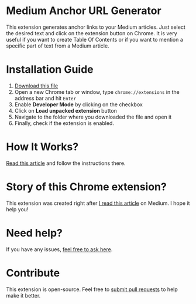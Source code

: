 
# Medium Anchor URL Generator

This extension generates anchor links to your Medium articles. Just select the desired text and click on the extension button on Chrome. It is very useful if you want to create Table Of Contents or if you want to mention a specific part of text from a Medium article.

# Installation Guide

1. [Download this file](https://github.com/castroalves/medium-anchor-url-generator/raw/master/medium-anchor.crx)
2. Open a new Chrome tab or window, type `chrome://extensions` in the address bar and hit `Enter`
3. Enable **Developer Mode** by clicking on the checkbox
4. Click on **Load unpacked extension** button
5. Navigate to the folder where you downloaded the file and open it
6. Finally, check if the extension is enabled.

# How It Works?

[Read this article](https://medium.com/@castroalves/medium-anchor-a-must-have-chrome-extension-for-bloggers-c45dfdc6b91e#cde4) and follow the instructions there.

# Story of this Chrome extension?

This extension was created right after [I read this article](https://medium.freecodecamp.org/how-to-link-to-a-specific-paragraph-in-your-medium-article-2018-table-of-contents-method-e66595fea549) on Medium. I hope it help you!

# Need help?
If you have any issues, [feel free to ask here](https://github.com/castroalves/medium-anchor-url-generator/issues).

# Contribute
This extension is open-source. Feel free to [submit pull requests](https://github.com/castroalves/medium-anchor-url-generator/pulls) to help make it better.
